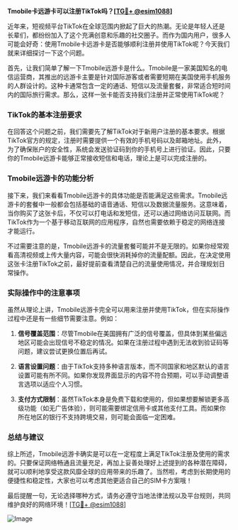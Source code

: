 **Tmobile卡远游卡可以注册TikTok吗？[[TG💪+ @esim1088](https://t.me/s/esim1088)]**

近年来，短视频平台TikTok在全球范围内掀起了巨大的热潮。无论是年轻人还是长辈们，都纷纷加入了这个充满创意和乐趣的社交圈子。而作为国内用户，很多人可能会好奇：使用Tmobile卡远游卡是否能够顺利注册并使用TikTok呢？今天我们就来详细探讨一下这个问题。

首先，让我们简单了解一下Tmobile远游卡是什么。Tmobile是一家美国知名的电信运营商，其推出的远游卡主要是针对国际游客或者需要短期在美国使用手机服务的人群设计的。这种卡通常包含一定的通话、短信以及流量套餐，非常适合短时间内的国际旅行需求。那么，这样一张卡能否支持我们注册并正常使用TikTok呢？

### **TikTok的基本注册要求**
在回答这个问题之前，我们需要先了解TikTok对于新用户注册的基本要求。根据TikTok官方的规定，注册时需要提供一个有效的手机号码以及邮箱地址。此外，为了确保账户的安全性，系统会发送验证码到你的手机号上进行验证。因此，只要你的Tmobile远游卡能够正常接收短信和电话，理论上是可以完成注册的。

### **Tmobile远游卡的功能分析**
接下来，我们来看看Tmobile远游卡的具体功能是否能满足这些需求。Tmobile远游卡的套餐中一般都会包括基础的语音通话、短信以及数据流量服务。这意味着，当你购买了这张卡后，不仅可以打电话和发短信，还可以通过网络访问互联网。而TikTok作为一个基于移动互联网的应用程序，自然也需要依赖于稳定的网络连接才能运行。

不过需要注意的是，Tmobile远游卡的流量套餐可能并不是无限的。如果你经常观看高清视频或上传大量内容，可能会很快消耗掉你的流量配额。因此，在决定使用这张卡注册TikTok之前，最好提前查看清楚自己的流量使用情况，并合理规划日常操作。

### **实际操作中的注意事项**
虽然从理论上讲，Tmobile远游卡完全可以用来注册并使用TikTok，但在实际操作过程中还是有一些细节需要注意。例如：

1. **信号覆盖范围**：尽管Tmobile在美国拥有广泛的信号覆盖，但具体到某些偏远地区可能会出现信号不稳定的情况。如果在注册过程中遇到无法收到验证码等问题，建议尝试更换位置后再试。
   
2. **语言设置问题**：由于TikTok支持多种语言版本，而不同国家和地区默认的语言设置可能有所不同。如果你发现界面显示的内容不符合预期，可以手动调整语言选项以适应个人习惯。

3. **支付方式限制**：虽然TikTok本身是免费下载和使用的，但如果想要解锁更多高级功能（如无广告体验），则可能需要绑定信用卡或其他支付工具。而如果你所在地区的银行不支持跨境交易，则可能会面临一定困难。

### **总结与建议**
综上所述，Tmobile远游卡确实是可以在一定程度上满足TikTok注册及使用的需求的。只要保证网络畅通且流量充足，再加上妥善处理好上述提到的各种潜在障碍，就可以顺利地享受这款风靡全球的应用带来的乐趣了。当然啦，考虑到长期使用的便捷性和稳定性，大家也可以考虑其他更适合自己的SIM卡方案哦！

最后提醒一句，无论选择哪种方式，请务必遵守当地法律法规以及平台规则，共同维护良好的网络环境！[[TG💪+ @esim1088](https://t.me/s/esim1088)]

![Image](https://i.postimg.cc/4NQfJmqS/Snipaste-2025-05-13-00-14-12.png)